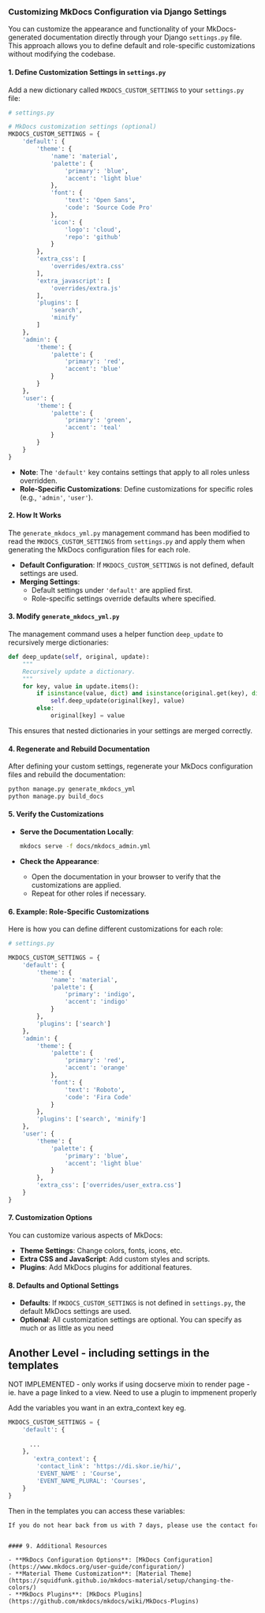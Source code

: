 
### Customizing MkDocs Configuration via Django Settings

You can customize the appearance and functionality of your MkDocs-generated documentation directly through your Django `settings.py` file. This approach allows you to define default and role-specific customizations without modifying the codebase.

#### 1. Define Customization Settings in `settings.py`

Add a new dictionary called `MKDOCS_CUSTOM_SETTINGS` to your `settings.py` file:

```python
# settings.py

# MkDocs customization settings (optional)
MKDOCS_CUSTOM_SETTINGS = {
    'default': {
        'theme': {
            'name': 'material',
            'palette': {
                'primary': 'blue',
                'accent': 'light blue'
            },
            'font': {
                'text': 'Open Sans',
                'code': 'Source Code Pro'
            },
            'icon': {
                'logo': 'cloud',
                'repo': 'github'
            }
        },
        'extra_css': [
            'overrides/extra.css'
        ],
        'extra_javascript': [
            'overrides/extra.js'
        ],
        'plugins': [
            'search',
            'minify'
        ]
    },
    'admin': {
        'theme': {
            'palette': {
                'primary': 'red',
                'accent': 'blue'
            }
        }
    },
    'user': {
        'theme': {
            'palette': {
                'primary': 'green',
                'accent': 'teal'
            }
        }
    }
}
```

- **Note**: The `'default'` key contains settings that apply to all roles unless overridden.
- **Role-Specific Customizations**: Define customizations for specific roles (e.g., `'admin'`, `'user'`).

#### 2. How It Works

The `generate_mkdocs_yml.py` management command has been modified to read the `MKDOCS_CUSTOM_SETTINGS` from `settings.py` and apply them when generating the MkDocs configuration files for each role.

- **Default Configuration**: If `MKDOCS_CUSTOM_SETTINGS` is not defined, default settings are used.
- **Merging Settings**:
  - Default settings under `'default'` are applied first.
  - Role-specific settings override defaults where specified.

#### 3. Modify `generate_mkdocs_yml.py`

The management command uses a helper function `deep_update` to recursively merge dictionaries:

```python
def deep_update(self, original, update):
    """
    Recursively update a dictionary.
    """
    for key, value in update.items():
        if isinstance(value, dict) and isinstance(original.get(key), dict):
            self.deep_update(original[key], value)
        else:
            original[key] = value
```

This ensures that nested dictionaries in your settings are merged correctly.

#### 4. Regenerate and Rebuild Documentation

After defining your custom settings, regenerate your MkDocs configuration files and rebuild the documentation:

```bash
python manage.py generate_mkdocs_yml
python manage.py build_docs
```

#### 5. Verify the Customizations

- **Serve the Documentation Locally**:

  ```bash
  mkdocs serve -f docs/mkdocs_admin.yml
  ```

- **Check the Appearance**:
  - Open the documentation in your browser to verify that the customizations are applied.
  - Repeat for other roles if necessary.

#### 6. Example: Role-Specific Customizations

Here is how you can define different customizations for each role:

```python
# settings.py

MKDOCS_CUSTOM_SETTINGS = {
    'default': {
        'theme': {
            'name': 'material',
            'palette': {
                'primary': 'indigo',
                'accent': 'indigo'
            }
        },
        'plugins': ['search']
    },
    'admin': {
        'theme': {
            'palette': {
                'primary': 'red',
                'accent': 'orange'
            },
            'font': {
                'text': 'Roboto',
                'code': 'Fira Code'
            }
        },
        'plugins': ['search', 'minify']
    },
    'user': {
        'theme': {
            'palette': {
                'primary': 'blue',
                'accent': 'light blue'
            }
        },
        'extra_css': ['overrides/user_extra.css']
    }
}
```

#### 7. Customization Options

You can customize various aspects of MkDocs:

- **Theme Settings**: Change colors, fonts, icons, etc.
- **Extra CSS and JavaScript**: Add custom styles and scripts.
- **Plugins**: Add MkDocs plugins for additional features.

#### 8. Defaults and Optional Settings

- **Defaults**: If `MKDOCS_CUSTOM_SETTINGS` is not defined in `settings.py`, the default MkDocs settings are used.
- **Optional**: All customization settings are optional. You can specify as much or as little as you need

## Another Level - including settings in the templates
NOT IMPLEMENTED - only works if using docserve mixin to render page - ie. have a page linked to a view.  Need to use a plugin to impmenent properly

Add the variables you want in an extra_context key eg.

```python
MKDOCS_CUSTOM_SETTINGS = {
    'default': {
  
      ...
    },
       'extra_context': {
        'contact_link': 'https://di.skor.ie/hi/',
        'EVENT_NAME' : 'Course',
        'EVENT_NAME_PLURAL': 'Courses',
    }
}
```

Then in the templates you can access these variables:

```html
If you do not hear back from us with 7 days, please use the contact form to give us a nudge.  [Contact Form]({{contact_link}}) 

```

```

#### 9. Additional Resources

- **MkDocs Configuration Options**: [MkDocs Configuration](https://www.mkdocs.org/user-guide/configuration/)
- **Material Theme Customization**: [Material Theme](https://squidfunk.github.io/mkdocs-material/setup/changing-the-colors/)
- **MkDocs Plugins**: [MkDocs Plugins](https://github.com/mkdocs/mkdocs/wiki/MkDocs-Plugins)

